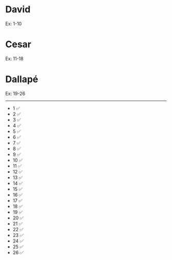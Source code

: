 # David
Ex: 1-10

# Cesar
Ex: 11-18

# Dallapé
Ex: 19-26

---
* 1 ✅
* 2 ✅
* 3 ✅
* 4 ✅
* 5 ✅
* 6 ✅
* 7 ✅
* 8 ✅
* 9 ✅
* 10 ✅
* 11 ✅
* 12 ✅
* 13 ✅
* 14 ✅
* 15 ✅
* 16 ✅
* 17 ✅
* 18 ✅
* 19 ✅
* 20 ✅
* 21 ✅
* 22 ✅
* 23 ✅
* 24 ✅
* 25 ✅
* 26 ✅
